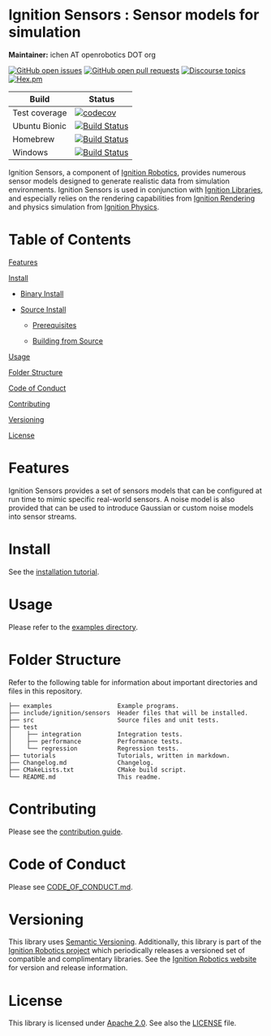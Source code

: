 # Ignition Sensors : Sensor models for simulation

**Maintainer:** ichen AT openrobotics DOT org

[![GitHub open issues](https://img.shields.io/github/issues-raw/ignitionrobotics/ign-sensors.svg)](https://github.com/ignitionrobotics/ign-sensors/issues)
[![GitHub open pull requests](https://img.shields.io/github/issues-pr-raw/ignitionrobotics/ign-sensors.svg)](https://github.com/ignitionrobotics/ign-sensors/pulls)
[![Discourse topics](https://img.shields.io/discourse/https/community.gazebosim.org/topics.svg)](https://community.gazebosim.org)
[![Hex.pm](https://img.shields.io/hexpm/l/plug.svg)](https://www.apache.org/licenses/LICENSE-2.0)

Build | Status
-- | --
Test coverage | [![codecov](https://codecov.io/gh/ignitionrobotics/ign-sensors/branch/main/graph/badge.svg)](https://codecov.io/gh/ignitionrobotics/ign-sensors)
Ubuntu Bionic | [![Build Status](https://build.osrfoundation.org/buildStatus/icon?job=ignition_sensors-ci-main-bionic-amd64)](https://build.osrfoundation.org/job/ignition_sensors-ci-main-bionic-amd64)
Homebrew      | [![Build Status](https://build.osrfoundation.org/buildStatus/icon?job=ignition_sensors-ci-main-homebrew-amd64)](https://build.osrfoundation.org/job/ignition_sensors-ci-main-homebrew-amd64)
Windows       | [![Build Status](https://build.osrfoundation.org/job/ign_sensors-ci-win/badge/icon)](https://build.osrfoundation.org/job/ign_sensors-ci-win/)

Ignition Sensors, a component of [Ignition
Robotics](https://ignitionrobotics.org), provides numerous sensor models
designed to generate realistic data from simulation environments. Ignition Sensors is used in conjunction with [Ignition Libraries](https://ignitionrobotics/libs), and especially relies on the rendering capabilities from [Ignition Rendering](https://ignitionrobotics.org/libs/rendering) and physics simulation from [Ignition Physics](https://ignitionrobotics.org/libs/physics).

# Table of Contents

[Features](#features)

[Install](#install)

* [Binary Install](#binary-install)

* [Source Install](#source-install)

    * [Prerequisites](#prerequisites)

    * [Building from Source](#building-from-source)

[Usage](#usage)

[Folder Structure](#folder-structure)

[Code of Conduct](#code-of-conduct)

[Contributing](#code-of-contributing)

[Versioning](#versioning)

[License](#license)

# Features

Ignition Sensors provides a set of sensors models that can be
configured at run time to mimic specific real-world sensors. A noise model
is also provided that can be used to introduce Gaussian or custom noise
models into sensor streams.

# Install

See the [installation tutorial](https://ignitionrobotics.org/api/sensors/5.0/installation.html).

# Usage

Please refer to the [examples directory](https://github.com/ignitionrobotics/ign-sensors/raw/main/examples/).

# Folder Structure

Refer to the following table for information about important directories and files in this repository.

```
├── examples                  Example programs.
├── include/ignition/sensors  Header files that will be installed.
├── src                       Source files and unit tests.
├── test
│    ├── integration          Integration tests.
│    ├── performance          Performance tests.
│    └── regression           Regression tests.
├── tutorials                 Tutorials, written in markdown.
├── Changelog.md              Changelog.
├── CMakeLists.txt            CMake build script.
└── README.md                 This readme.
```

# Contributing

Please see the [contribution guide](https://ignitionrobotics.org/docs/all/contributing).

# Code of Conduct

Please see
[CODE_OF_CONDUCT.md](https://github.com/ignitionrobotics/ign-gazebo/blob/main/CODE_OF_CONDUCT.md).

# Versioning

This library uses [Semantic Versioning](https://semver.org/). Additionally, this library is part of the [Ignition Robotics project](https://ignitionrobotics.org) which periodically releases a versioned set of compatible and complimentary libraries. See the [Ignition Robotics website](https://ignitionrobotics.org) for version and release information.

# License

This library is licensed under [Apache 2.0](https://www.apache.org/licenses/LICENSE-2.0). See also the [LICENSE](https://github.com/ignitionrobotics/ign-sensors/blob/main/LICENSE) file.

